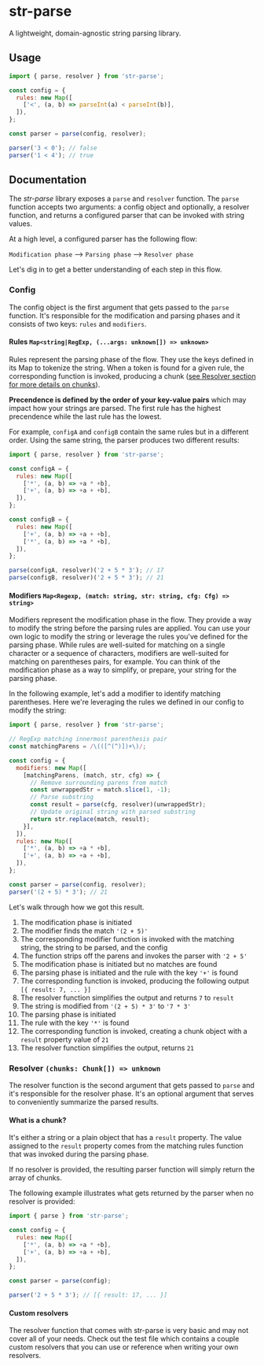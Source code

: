 # str-parse

A lightweight, domain-agnostic string parsing library.

## Usage
```javascript
import { parse, resolver } from 'str-parse';

const config = {
  rules: new Map([
    ['<', (a, b) => parseInt(a) < parseInt(b)],
  ]),
};

const parser = parse(config, resolver);

parser('3 < 0'); // false
parser('1 < 4'); // true
```
<!---
## Installation

```sh
% npm install str-parse --save
```
-->
## Documentation

The _str-parse_ library exposes a `parse` and `resolver` function. The `parse` function accepts two arguments: a config object and optionally, a resolver function, and returns a configured parser that can be invoked with string values.

At a high level, a configured parser has the following flow:

`Modification phase` --> `Parsing phase` --> `Resolver phase`

Let's dig in to get a better understanding of each step in this flow.

### Config

The config object is the first argument that gets passed to the `parse` function. It's responsible for the modification and parsing phases and it consists of two keys: `rules` and `modifiers`.

#### Rules `Map<string|RegExp, (...args: unknown[]) => unknown>`

Rules represent the parsing phase of the flow. They use the keys defined in its Map to tokenize the string.
When a token is found for a given rule, the corresponding function is invoked, producing a chunk ([see Resolver section for more details on chunks](#resolver)).

**Precendence is defined by the order of your key-value pairs** which may impact how your strings are parsed. The first rule has the highest precendence while the last rule has the lowest.

For example, `configA` and `configB` contain the same rules but in a different order. Using the same string, the parser produces two different results:

```javascript
import { parse, resolver } from 'str-parse';

const configA = {
  rules: new Map([
    ['*', (a, b) => +a * +b],
    ['+', (a, b) => +a + +b],
  ]),
};

const configB = {
  rules: new Map([
    ['+', (a, b) => +a + +b],
    ['*', (a, b) => +a * +b],
  ]),
};

parse(configA, resolver)('2 + 5 * 3'); // 17
parse(configB, resolver)('2 + 5 * 3'); // 21
```

#### Modifiers `Map<Regexp, (match: string, str: string, cfg: Cfg) => string>`

Modifiers represent the modification phase in the flow. They provide a way to modify the string before the parsing rules are applied. You can use your own logic to modify the string or leverage the rules you've defined for the parsing phase.
While rules are well-suited for matching on a single character or a sequence of characters, modifiers are well-suited for matching on parentheses pairs, for example.
You can think of the modification phase as a way to simplify, or prepare, your string for the parsing phase. 

In the following example, let's add a modifier to identify matching parentheses. Here we're leveraging the rules we defined in our config to modify the string:

```javascript
import { parse, resolver } from 'str-parse';

// RegExp matching innermost parenthesis pair
const matchingParens = /\(([^(^)])+\)/;

const config = {
  modifiers: new Map([
    [matchingParens, (match, str, cfg) => {
      // Remove surrounding parens from match
      const unwrappedStr = match.slice(1, -1);
      // Parse substring
      const result = parse(cfg, resolver)(unwrappedStr);
      // Update original string with parsed substring
      return str.replace(match, result);
    }],
  ]),
  rules: new Map([
    ['*', (a, b) => +a * +b],
    ['+', (a, b) => +a + +b],
  ]),
};

const parser = parse(config, resolver);
parser('(2 + 5) * 3'); // 21
```
Let's walk through how we got this result.

1. The modification phase is initiated
2. The modifier finds the match `'(2 + 5)'`
3. The corresponding modifier function is invoked with the matching string, the string to be parsed, and the config
4. The function strips off the parens and invokes the parser with `'2 + 5'`
5. The modification phase is initiated but no matches are found
6. The parsing phase is initiated and the rule with the key `'+'` is found
7. The corresponding function is invoked, producing the following output `[{ result: 7, ... }]`
8. The resolver function simplifies the output and returns `7` to `result`
9. The string is modified from `'(2 + 5) * 3'` to `'7 * 3'`
10. The parsing phase is initiated
11. The rule with the key `'*'` is found
12. The corresponding function is invoked, creating a chunk object with a `result` property value of `21`
13. The resolver function simplifies the output, returns `21`

### Resolver `(chunks: Chunk[]) => unknown`

The resolver function is the second argument that gets passed to `parse` and it's responsible for the resolver phase. It's an optional argument that serves to conveniently summarize the parsed results.

#### What is a chunk?

It's either a string or a plain object that has a `result` property. The value assigned to the `result` property comes from the matching rules function that was invoked during the parsing phase.

If no resolver is provided, the resulting parser function will simply return the array of chunks.

The following example illustrates what gets returned by the parser when no resolver is provided:

```javascript
import { parse } from 'str-parse';

const config = {
  rules: new Map([
    ['*', (a, b) => +a * +b],
    ['+', (a, b) => +a + +b],
  ]),
};

const parser = parse(config);

parser('2 + 5 * 3'); // [{ result: 17, ... }]
```

#### Custom resolvers

The resolver function that comes with str-parse is very basic and may not cover all of your needs. Check out the test file which contains a couple custom resolvers that you can use or reference when writing your own resolvers.
